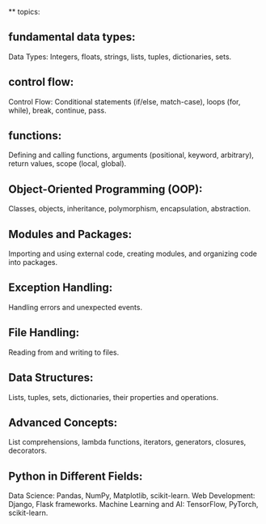 ** topics:

## fundamental data types:

Data Types: Integers, floats, strings, lists, tuples, dictionaries, sets. 

## control flow:
Control Flow: Conditional statements (if/else, match-case), loops (for, while), break, continue, pass. 

## functions:

Defining and calling functions, arguments (positional, keyword, arbitrary), return values, scope (local, global). 

## Object-Oriented Programming (OOP):

Classes, objects, inheritance, polymorphism, encapsulation, abstraction. 

## Modules and Packages:

Importing and using external code, creating modules, and organizing code into packages. 

## Exception Handling:

Handling errors and unexpected events. 

## File Handling:

Reading from and writing to files. 

## Data Structures:

Lists, tuples, sets, dictionaries, their properties and operations.

## Advanced Concepts:

List comprehensions, lambda functions, iterators, generators, closures, decorators. 

## Python in Different Fields:
Data Science: Pandas, NumPy, Matplotlib, scikit-learn.
Web Development: Django, Flask frameworks.
Machine Learning and AI: TensorFlow, PyTorch, scikit-learn.
